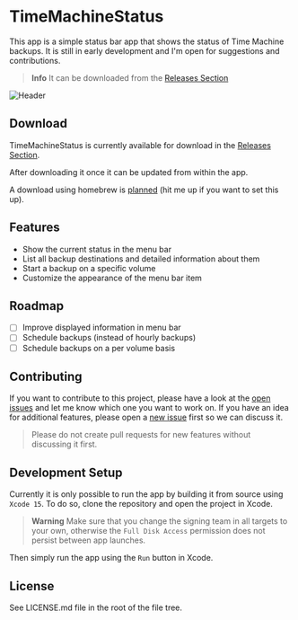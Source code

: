 # TimeMachineStatus

This app is a simple status bar app that shows the status of Time Machine backups. It is still in early development and I'm open for suggestions and contributions.

> **Info**
> It can be downloaded from the [Releases Section](https://github.com/lukepistrol/TimeMachineStatus/releases/latest)

![Header](https://github.com/lukepistrol/TimeMachineStatus/assets/9460130/b8fe1858-9983-4e99-94e8-8272c84094af)

## Download

TimeMachineStatus is currently available for download in the [Releases Section](https://github.com/lukepistrol/TimeMachineStatus/releases/latest).

After downloading it once it can be updated from within the app.

A download using homebrew is [planned](https://github.com/lukepistrol/TimeMachineStatus/issues/10) (hit me up if you want to set this up).

## Features

* Show the current status in the menu bar
* List all backup destinations and detailed information about them
* Start a backup on a specific volume
* Customize the appearance of the menu bar item

## Roadmap

- [ ] Improve displayed information in menu bar
- [ ] Schedule backups (instead of hourly backups)
- [ ] Schedule backups on a per volume basis

## Contributing

If you want to contribute to this project, please have a look at the [open issues](https://github.com/lukepistrol/TimeMachineStatus/issues) and let me know which one you want to 
work on. If you have an idea for additional features, please open a [new issue](https://github.com/lukepistrol/TimeMachineStatus/issues/new/choose) first so we can discuss it.

> Please do not create pull requests for new features without discussing it first.

## Development Setup

Currently it is only possible to run the app by building it from source using `Xcode 15`. To do so, clone the repository
and open the project in Xcode.

> **Warning**
> Make sure that you change the signing team in all targets to your own, otherwise the `Full Disk Access` permission does not persist
> between app launches.

Then simply run the app using the `Run` button in Xcode.

## License

See LICENSE.md file in the root of the file tree.
